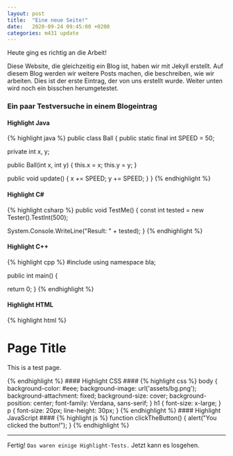 ```yaml
---
layout: post
title:  "Eine neue Seite!"
date:   2020-09-24 09:45:00 +0200
categories: m431 update
---
```

Heute ging es richtig an die Arbeit!

Diese Website, die gleichzeitig ein Blog ist, haben wir mit Jekyll erstellt.
Auf diesem Blog werden wir weitere Posts machen, die beschreiben, wie wir arbeiten.
Dies ist der erste Eintrag, der von uns erstellt wurde.
Weiter unten wird noch ein bisschen herumgetestet.

### Ein paar Testversuche in einem Blogeintrag
#### Highlight Java ####
{% highlight java %}
public class Ball {
  public static final int SPEED = 50;

  private int x, y;

  public Ball(int x, int y) {
    this.x = x;
    this.y = y;
  }

  public void update() {
    x += SPEED;
    y += SPEED;
  }
}
{% endhighlight %}
#### Highlight C# ####
{% highlight csharp %}
public void TestMe() {
  const int tested = new Tester().TestInt(500);

  System.Console.WriteLine("Result: " + tested);
}
{% endhighlight %}
#### Highlight C++ ####
{% highlight cpp %}
#include <bla>
using namespace bla;

public int main() {

  return 0;
}
{% endhighlight %}
#### Highlight HTML ####
{% highlight html %}
<!DOCTYPE html>
<html lang="en">
  <head>
    <title>Test Page</title>
  </head>
  <body>
    <h1>Page Title</h1>
    <p>
      This is a test page.
    </p>
  </body>
</html>
{% endhighlight %}
#### Highlight CSS ####
{% highlight css %}
body {
  background-color: #eee;
  background-image: url('assets/bg.png');
  background-attachment: fixed;
  background-size: cover;
  background-position: center;
  font-family: Verdana, sans-serif;
}
h1 {
  font-size: x-large;
}
p {
  font-size: 20px;
  line-height: 30px;
}
{% endhighlight %}
#### Highlight JavaScript ####
{% highlight js %}
function clickTheButton() {
  alert("You clicked the button!");
}
{% endhighlight %}

---
Fertig! `Das waren einige Highlight-Tests.` Jetzt kann es losgehen.
